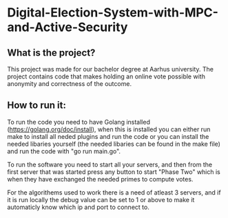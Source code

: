 # Digital-Election-System-with-MPC-and-Active-Security
## What is the project?
This project was made for our bachelor degree at Aarhus university. 
The project contains code that makes holding an online vote possible with anonymity and correctness of the outcome.


## How to run it:
To run the code you need to have Golang installed (https://golang.org/doc/install), when this is installed you can either run make to install all neded plugins and run the code or you can install the needed libaries yourself (the needed libaries can be found in the make file) and run the code with "go run main.go". 

To run the software you need to start all your servers, and then from the first server that was started press any button to start "Phase Two" which is when they have exchanged the needed primes to compute votes.

For the algorithems used to work there is a need of atleast 3 servers, and if it is run locally the debug value can be set to 1 or above to make it automaticly know which ip and port to connect to.
